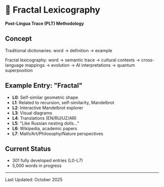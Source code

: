 # 📖 Fractal Lexicography

**Post-Lingua Trace (PLT) Methodology**

## Concept

Traditional dictionaries: word → definition → example

Fractal lexicography: word → semantic trace → cultural contexts → 
cross-language mappings → evolution → AI interpretations → quantum superposition

## Example Entry: "Fractal"

- **L0**: Self-similar geometric shape
- **L1**: Related to recursion, self-similarity, Mandelbrot
- **L2**: Interactive Mandelbrot explorer
- **L3**: Visual diagrams
- **L4**: Translations (EN/RU/UZ/AR)
- **L5**: "Like Russian nesting dolls..."
- **L6**: Wikipedia, academic papers
- **L7**: Math/Art/Philosophy/Nature perspectives

## Current Status

- 301 fully developed entries (L0-L7)
- 5,000 words in progress

---

Last Updated: October 2025
